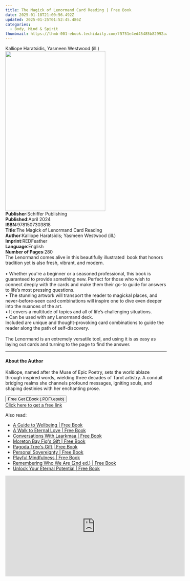 ```yaml
---
title: The Magick of Lenormand Card Reading | Free Book
date: 2025-01-18T21:00:56.492Z
updated: 2025-01-25T01:52:45.486Z
categories:
  - Body, Mind & Spirit
thumbnail: https://thmb-001-ebook.techidaily.com/f5751e4ed45485b82992aab034a85e77b6eaec15a44ea653b020684fcc9b6852.jpg
---
```

<main id="book-container">
  <div class="flex flex-col">
    <div class="book-brief flex-1 py-6 px-4 sm:p-6 md:py-10 md:px-8">
      <!-- brief-->
      <div class="book-brief-main">
        Kalliope Haratsidis, Yasmeen Westwood (ill.)
      </div>
    </div>
    <div
      class="book-meta-info flex-1 grid gap-4 col-start-1 col-end-3 row-start-1 sm:mb-6 sm:grid-cols-4 lg:gap-6 lg:col-start-2 lg:row-end-6 lg:row-span-6 lg:mb-0"
    >
      <div
        class="book-meta-info-left place-content-center mt-4 p-4 text-sm leading-6 col-start-2 col-span-2 dark:text-slate-400"
      >
        <img
          class="w-full h-500 object-cover rounded-lg sm:h-255 sm:col-span-2 lg:col-span-full"
          src="https://img-001-ebook.techidaily.com/2f372b48f70dd0f58dad88a5a51933aaf169033bbe2b3ec8fe3ac60cd2dbb00b.jpg"
          alt=""
          width="312"
          height="500"
        />
      </div>
      <div
        class="book-meta-info-right mt-2 col-start-1 row-start-2 col-span-3 self-center"
      >
        <!-- meta data  -->
        <div class="flex flex-col px-4 md:px-8">
          <div class="flex-1">
            <strong>Publisher</strong>:<span class="px-2"
              >Schiffer Publishing</span
            >
          </div>
          <div class="flex-1">
            <strong>Published</strong>:<span class="px-2">April 2024</span>
          </div>
          <div class="flex-1">
            <strong>ISBN</strong>:<span class="px-2">9781507303818</span>
          </div>
          <div class="flex-1">
            <strong>Title</strong>:<span class="px-2"
              >The Magick of Lenormand Card Reading</span
            >
          </div>
          <div class="flex-1">
            <strong>Author</strong>:<span class="px-2"
              >Kalliope Haratsidis; Yasmeen Westwood (ill.)</span
            >
          </div>
          <div class="flex-1">
            <strong>Imprint</strong>:<span class="px-2">REDFeather</span>
          </div>
          <div class="flex-1">
            <strong>Language</strong>:<span class="px-2">English</span>
          </div>
          <div class="flex-1">
            <strong>Number of Pages</strong>:<span class="px-2">280</span>
          </div>
        </div>
      </div>
    </div>
    <div class="book-description flex-1 py-6 px-4 sm:p-6 md:py-10 md:px-8">
      <div class="book-description-main">
        <div accordion-content="" id="description">
          The Lenormand comes alive in this beautifully illustrated&nbsp; book
          that honors tradition yet is also fresh, vibrant, and modern.<br /><br />
          •&nbsp;Whether you're a beginner or a seasoned professional, this book
          is guaranteed to provide something new. Perfect for those who wish to
          connect deeply with the cards and make them their go-to guide for
          answers to life’s most pressing questions.<br />
          •&nbsp;The stunning artwork will transport the reader to magickal
          places, and never-before-seen card combinations will inspire one to
          dive even deeper into the nuances of the art.<br />
          •&nbsp;It covers a multitude of topics and all of life’s challenging
          situations.<br />
          •&nbsp;Can be used with any Lenormand deck.<br />
          Included are unique and thought-provoking card combinations to guide
          the reader along the path of self-discovery.<br /><br />
          The Lenormand is an extremely versatile tool, and using it is as easy
          as laying out cards and turning to the page to find the answer.
        </div>
        <div class="accordion-fader"></div>
      </div>
    </div>
    <div class="book-excerpts flex-1 py-6 px-4 sm:p-6 md:py-10 md:px-8">
      <!-- excerpts-->
      <div class="book-excerpts-main">
        <hr />
        <h4 class="placeholder placeholder-heading">
          <span>About the Author</span>
        </h4>
        <p>
          Kalliope, named after the Muse of Epic Poetry, sets the world ablaze
          through inspired words, wielding three decades of Tarot artistry. A
          conduit bridging realms she channels profound messages, igniting
          souls, and shaping destinies with her enchanting prose.
        </p>
      </div>
    </div>
    <div
      class="book-about-author flex-1 py-6 px-4 sm:p-6 md:py-10 md:px-8"
    ></div>
    <div class="book-free-get flex-1 py-6 px-4 sm:p-6 md:py-10 md:px-8">
      <button
        id="btn-free-get"
        class="bg-blue-500 hover:bg-blue-700 text-white font-bold py-2 px-4 rounded"
      >
        Free Get EBook (.PDF/.epub)
      </button>
      <div id="countdown-display" class="px-2 text-lg mt-2"></div>
      <a
        id="free-link"
        class="hidden bg-blue-500 hover:bg-blue-700 text-white font-bold py-2 px-4 rounded"
        href="https://www.ebooks.com/en-us/book/211434136/the-magick-of-lenormand-card-reading/kalliope-haratsidis/"
        target="_blank"
        >Click here to get a free link</a
      >
    </div>
    <script>
      let countdownTime = 0;
      let countdownInterval = null;
      document
        .getElementById('btn-free-get')
        .addEventListener('click', startCountdown);
      function startCountdown() {
        countdownTime = new Date().getTime() + 60000 * 3;
        countdownInterval = setInterval(updateCountdown, 1000);
        document.getElementById('btn-free-get').disabled = true;
        document
          .getElementById('btn-free-get')
          .classList.add('bg-gray-500', 'cursor-not-allowed');
      }
      function updateCountdown() {
        let currentTime = new Date().getTime();
        let timeLeft = countdownTime - currentTime;
        let secondsLeft = Math.floor(timeLeft / 1000);
        document.getElementById('countdown-display').innerHTML =
          `Remaining time: ${secondsLeft} seconds.`;
        if (secondsLeft <= 0) {
          clearInterval(countdownInterval);
          document.getElementById('btn-free-get').classList.add('hidden');
          document.getElementById('free-link').classList.remove('hidden');
          document.getElementById('countdown-display').innerHTML = '';
        }
      }
    </script>
  </div>
</main>

<ins class="adsbygoogle"
      style="display:block"
      data-ad-client="ca-pub-7571918770474297"
      data-ad-slot="8358498916"
      data-ad-format="auto"
      data-full-width-responsive="true"></ins>
    

<span class="atpl-alsoreadstyle">Also read:</span>
<div><ul>
<li><a href="https://novels-ebooks.techidaily.com/209872199-9781912328420-a-guide-to-wellbeing/"><u>A Guide to Wellbeing | Free Book</u></a></li>
<li><a href="https://novels-ebooks.techidaily.com/209871892-9780998040387-a-walk-to-eternal-love/"><u>A Walk to Eternal Love | Free Book</u></a></li>
<li><a href="https://novels-ebooks.techidaily.com/209872268-9780996783552-conversations-with-laarkmaa/"><u>Conversations With Laarkmaa | Free Book</u></a></li>
<li><a href="https://novels-ebooks.techidaily.com/209870752-9780648391340-moreton-bay-figs-gift/"><u>Moreton Bay Fig's Gift | Free Book</u></a></li>
<li><a href="https://novels-ebooks.techidaily.com/209870749-9780648391319-pagoda-trees-gift/"><u>Pagoda Tree's Gift | Free Book</u></a></li>
<li><a href="https://novels-ebooks.techidaily.com/209872247-9780648510611-personal-sovereignty/"><u>Personal Sovereignty | Free Book</u></a></li>
<li><a href="https://novels-ebooks.techidaily.com/209872269-9781950373024-playful-mindfulness/"><u>Playful Mindfulness | Free Book</u></a></li>
<li><a href="https://novels-ebooks.techidaily.com/209872274-9780996783569-remembering-who-we-are-2nd-ed/"><u>Remembering Who We Are (2nd ed.) | Free Book</u></a></li>
<li><a href="https://novels-ebooks.techidaily.com/209872179-9780998255231-unlock-your-eternal-potential/"><u>Unlock Your Eternal Potential | Free Book</u></a></li>
</ul></div>

<!-- affiliate ads begin -->
<iframe width="560" height="315" src="https://www.youtube.com/embed/3koT_-kvbks?si=sQV7FzPiz6GYITrE" title="YouTube video player" frameborder="0" allow="accelerometer; autoplay; clipboard-write; encrypted-media; gyroscope; picture-in-picture; web-share" referrerpolicy="strict-origin-when-cross-origin" allowfullscreen></iframe>
<!-- affiliate ads end -->

